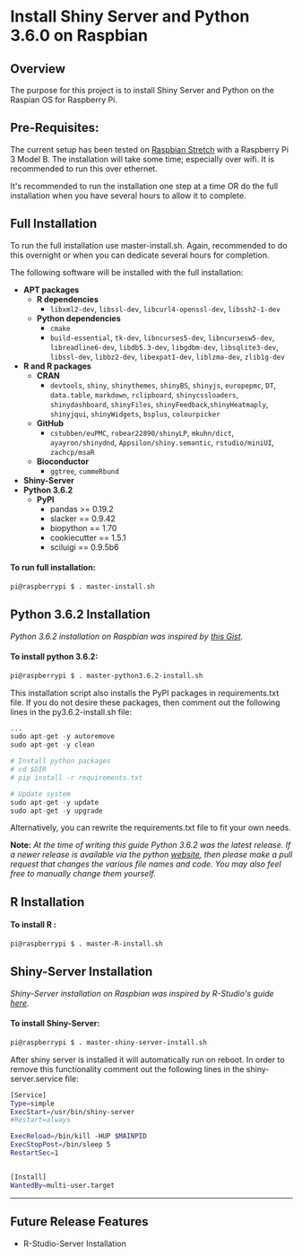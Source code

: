 # Install Shiny Server and Python 3.6.0 on Raspbian

## Overview
The purpose for this project is to install Shiny Server and Python on the Raspian OS for Raspberry Pi.  

## Pre-Requisites:
The current setup has been tested on [Raspbian Stretch](https://www.raspberrypi.org/downloads/raspbian/) with a Raspberry Pi 3 Model B.  The installation will take some time; especially over wifi. It is recommended to run this over ethernet.

It's recommended to run the installation one step at a time OR do the full installation when you have several hours to allow it to complete.

## Full Installation
To run the full installation use master-install.sh.  Again, recommended to do this overnight or when you can dedicate several hours for completion.

The following software will be installed with the full installation:
* **APT packages**
  * **R dependencies**
    * `libxml2-dev`, `libssl-dev`, `libcurl4-openssl-dev`, `libssh2-1-dev`
  * **Python dependencies**
    * `cmake`
    * `build-essential`, `tk-dev`, `libncurses5-dev`, `libncursesw5-dev`, `libreadline6-dev`, `libdb5.3-dev`, `libgdbm-dev`, `libsqlite3-dev`, `libssl-dev`, `libbz2-dev`, `libexpat1-dev`, `liblzma-dev`, `zlib1g-dev`
* **R and R packages**
  * **CRAN**
    * `devtools`, `shiny`, `shinythemes`, `shinyBS`, `shinyjs`, `europepmc`, `DT`, `data.table`, `markdown`, `rclipboard`, `shinycssloaders`, `shinydashboard`, `shinyFiles`, `shinyFeedback`,`shinyHeatmaply`, `shinyjqui`, `shinyWidgets`, `bsplus`, `colourpicker`
  * **GitHub**
    * `cstubben/euPMC`, `robear22890/shinyLP`, `mkuhn/dict`, `ayayron/shinydnd`, `Appsilon/shiny.semantic`, `rstudio/miniUI`, `zachcp/msaR`
  * **Bioconductor**
    * `ggtree`, `cummeRbund`
* **Shiny-Server**
* **Python 3.6.2**
  * **PyPI**
    * pandas >= 0.19.2
    * slacker == 0.9.42
    * biopython == 1.70
    * cookiecutter == 1.5.1
    * sciluigi == 0.9.5b6

#### To run full installation:
```bash
pi@raspberrypi $ . master-install.sh
```
## Python 3.6.2 Installation
_Python 3.6.2 installation on Raspbian was inspired by
[this Gist](https://gist.github.com/dschep/24aa61672a2092246eaca2824400d37f)._

#### To install python 3.6.2:
```bash
pi@raspberrypi $ . master-python3.6.2-install.sh
```

This installation script also installs the PyPI packages in requirements.txt file.
If you do not desire these packages, then comment out the following lines in the py3.6.2-install.sh file:
```python
...
sudo apt-get -y autoremove
sudo apt-get -y clean

# Install python packages
# cd $DIR
# pip install -r requirements.txt

# Update system
sudo apt-get -y update
sudo apt-get -y upgrade
```

Alternatively, you can rewrite the requirements.txt file to fit your own needs.

**Note:** _At the time of writing this guide Python 3.6.2 was the latest release.  If a newer release is
available via the python [website](https://www.python.org/downloads/source/), then please make a pull
request that changes the various file names and code.  You may also feel free to manually change them yourself._

## R Installation
#### To install R :
```bash
pi@raspberrypi $ . master-R-install.sh
```

## Shiny-Server Installation
_Shiny-Server installation on Raspbian was inspired by R-Studio's guide [here](https://github.com/rstudio/shiny-server/wiki/Building-Shiny-Server-from-Source#installation)._

#### To install Shiny-Server:
```bash
pi@raspberrypi $ . master-shiny-server-install.sh
```

After shiny server is installed it will automatically run on reboot.  In order to
remove this functionality comment out the following lines in the shiny-server.service file:
```bash
[Service]
Type=simple
ExecStart=/usr/bin/shiny-server
#Restart=always

ExecReload=/bin/kill -HUP $MAINPID
ExecStopPost=/bin/sleep 5
RestartSec=1


[Install]
WantedBy=multi-user.target
```
___
## Future Release Features
*  R-Studio-Server Installation
